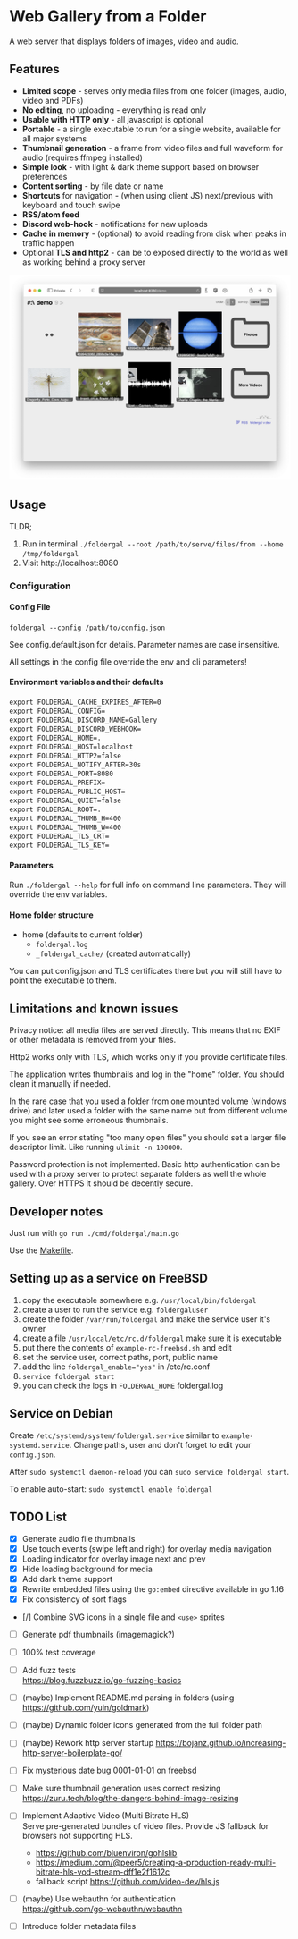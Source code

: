 Web Gallery from a Folder
===

A web server that displays folders of images, video and audio.


Features
---

* __Limited scope__ - serves only media files from one folder 
  (images, audio, video and PDFs)
* __No editing__, no uploading - everything is read only
* __Usable with HTTP only__ - all javascript is optional
* __Portable__ - a single executable to run for a single website, available for 
  all major systems
* __Thumbnail generation__ - a frame from video files and full waveform for audio
  (requires ffmpeg installed)
* __Simple look__ - with light & dark theme support based on browser preferences
* __Content sorting__ - by file date or name
* __Shortcuts__ for navigation - (when using client JS) next/previous with keyboard 
  and touch swipe
* __RSS/atom feed__
* __Discord web-hook__ - notifications for new uploads
* __Cache in memory__ - (optional) to avoid reading from disk 
  when peaks in traffic happen
* Optional __TLS and http2__ - can be to exposed directly to the world
  as well as working behind a proxy server

![](screenshot.png "Foldergal Screenshot")


Usage
---

TLDR;
1. Run in terminal
   `./foldergal --root /path/to/serve/files/from --home /tmp/foldergal`
2. Visit http://localhost:8080

### Configuration

#### Config File

`foldergal --config /path/to/config.json`

See config.default.json for details. Parameter names are case insensitive.

All settings in the config file override the env and cli parameters!

#### Environment variables and their defaults
```
export FOLDERGAL_CACHE_EXPIRES_AFTER=0
export FOLDERGAL_CONFIG=
export FOLDERGAL_DISCORD_NAME=Gallery
export FOLDERGAL_DISCORD_WEBHOOK=
export FOLDERGAL_HOME=.
export FOLDERGAL_HOST=localhost
export FOLDERGAL_HTTP2=false
export FOLDERGAL_NOTIFY_AFTER=30s
export FOLDERGAL_PORT=8080
export FOLDERGAL_PREFIX=
export FOLDERGAL_PUBLIC_HOST=
export FOLDERGAL_QUIET=false
export FOLDERGAL_ROOT=.
export FOLDERGAL_THUMB_H=400 
export FOLDERGAL_THUMB_W=400
export FOLDERGAL_TLS_CRT=
export FOLDERGAL_TLS_KEY=
```

#### Parameters

Run `./foldergal --help` for full info on command line parameters. 
They will override the env variables.

#### Home folder structure

* home (defaults to current folder)
  * `foldergal.log`
  * `_foldergal_cache/` (created automatically)
  
You can put config.json and TLS certificates there but you will still have 
to point the executable to them.


Limitations and known issues
---

Privacy notice: all media files are served directly. 
This means that no EXIF or other metadata is removed from your files.

Http2 works only with TLS, which works only if you provide certificate files.

The application writes thumbnails and log in the "home" folder. 
You should clean it manually if needed.

In the rare case that you used a folder from one mounted volume (windows drive) 
and later used a folder with the same name but from different volume
you might see some erroneous thumbnails.

If you see an error stating "too many open files" you should set a larger 
file descriptor limit. Like running `ulimit -n 100000`.

Password protection is not implemented. Basic http authentication can be 
used with a proxy server to protect separate folders as well the whole gallery.
Over HTTPS it should be decently secure.


Developer notes
---

Just run with `go run ./cmd/foldergal/main.go`

Use the [Makefile](Makefile).


Setting up as a service on FreeBSD
---

1. copy the executable somewhere e.g. `/usr/local/bin/foldergal`
1. create a user to run the service e.g. `foldergaluser`
1. create the folder `/var/run/foldergal` and make the service user it's owner
1. create a file `/usr/local/etc/rc.d/foldergal` make sure it is executable
1. put there the contents of `example-rc-freebsd.sh` and edit
1. set the service user, correct paths, port, public name
1. add the line `foldergal_enable="yes"` in /etc/rc.conf
1. `service foldergal start`
1. you can check the logs in `FOLDERGAL_HOME` foldergal.log


Service on Debian
--

Create `/etc/systemd/system/foldergal.service` similar to 
`example-systemd.service`. Change paths, user and don't forget to 
edit your `config.json`.

After `sudo systemctl daemon-reload` you can `sudo service foldergal start`.

To enable auto-start: `sudo systemctl enable foldergal`


TODO List
---

* [x] Generate audio file thumbnails 
* [x] Use touch events (swipe left and right) for overlay media navigation
* [x] Loading indicator for overlay image next and prev
* [x] Hide loading background for media
* [x] Add dark theme support
* [x] Rewrite embedded files using the `go:embed` directive available in go 1.16
* [x] Fix consistency of sort flags
* [/] Combine SVG icons in a single file and `<use>` sprites 
* [ ] Generate pdf thumbnails (imagemagick?)
* [ ] 100% test coverage
* [ ] Add fuzz tests  
  <https://blog.fuzzbuzz.io/go-fuzzing-basics>
* [ ] (maybe) Implement README.md parsing in folders (using https://github.com/yuin/goldmark)
* [ ] (maybe) Dynamic folder icons generated from the full folder path
* [ ] (maybe) Rework http server startup https://bojanz.github.io/increasing-http-server-boilerplate-go/
* [ ] Fix mysterious date bug 0001-01-01 on freebsd
* [ ] Make sure thumbnail generation uses correct resizing
  <https://zuru.tech/blog/the-dangers-behind-image-resizing>
* [ ] Implement Adaptive Video (Multi Bitrate HLS)  
  Serve pre-generated bundles of video files. 
  Provide JS fallback for browsers not supporting HLS.
  - <https://github.com/bluenviron/gohlslib>
  - <https://medium.com/@peer5/creating-a-production-ready-multi-bitrate-hls-vod-stream-dff1e2f1612c>
  - fallback script <https://github.com/video-dev/hls.js>
* [ ] (maybe) Use webauthn for authentication  
  <https://github.com/go-webauthn/webauthn>
* [ ] Introduce folder metadata files
  
